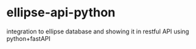 # ellipse-api-python
 integration to ellipse database and showing it in restful API using python+fastAPI

